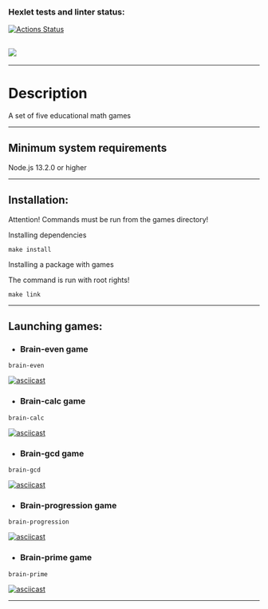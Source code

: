 ### Hexlet tests and linter status:

[![Actions Status](https://github.com/ToxicNN/frontend-project-44/workflows/hexlet-check/badge.svg)](https://github.com/ToxicNN/frontend-project-44/actions)

## <a href="https://codeclimate.com/github/ToxicNN/frontend-project-44/maintainability"><img src="https://api.codeclimate.com/v1/badges/0ae900498ba84d470d1a/maintainability" /></a>

---

# Description

A set of five educational math games

---

## Minimum system requirements

Node.js 13.2.0 or higher

---

## Installation:

Attention! Commands must be run from the games directory!

Installing dependencies

```
make install
```

Installing a package with games

The command is run with root rights!

```
make link
```

---

## Launching games:

- ### Brain-even game

```
brain-even
```

[![asciicast](https://asciinema.org/a/sBjnCn91DuJ2EtzgdVfxPC9Bs.svg)](https://asciinema.org/a/sBjnCn91DuJ2EtzgdVfxPC9Bs)

- ### Brain-calc game

```
brain-calc
```

[![asciicast](https://asciinema.org/a/1fVbNpzctJbzKaLX6Y2HMfRyn.svg)](https://asciinema.org/a/1fVbNpzctJbzKaLX6Y2HMfRyn)

- ### Brain-gcd game

```
brain-gcd
```

[![asciicast](https://asciinema.org/a/hpsMndQAer8iAndjMUvaUDw78.svg)](https://asciinema.org/a/hpsMndQAer8iAndjMUvaUDw78)

- ### Brain-progression game

```
brain-progression
```

[![asciicast](https://asciinema.org/a/mR9n3l9gbCglzk3FrY22q1t0c.svg)](https://asciinema.org/a/mR9n3l9gbCglzk3FrY22q1t0c)

- ### Brain-prime game

```
brain-prime
```

[![asciicast](https://asciinema.org/a/f1u96iWv0dhQW59H2aQpJr0sL.svg)](https://asciinema.org/a/f1u96iWv0dhQW59H2aQpJr0sL)

---
